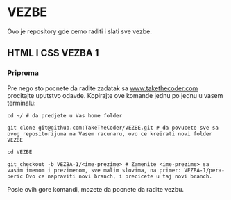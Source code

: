 # VEZBE
Ovo je repository gde cemo raditi i slati sve vezbe.

## HTML I CSS VEZBA 1

### Priprema

Pre nego sto pocnete da radite zadatak sa www.takethecoder.com procitajte uputstvo odavde.
Kopirajte ove komande jednu po jednu u vasem terminalu:

```
cd ~/ # da predjete u Vas home folder

git clone git@github.com:TakeTheCoder/VEZBE.git # da povucete sve sa ovog repositorijuma na Vasem racunaru, ovo ce kreirati novi folder VEZBE

cd VEZBE

git checkout -b VEZBA-1/<ime-prezime> # Zamenite <ime-prezime> sa vasim imenom i prezimenom, sve malim slovima, na primer: VEZBA-1/pera-peric Ovo ce napraviti novi branch, i precicete u taj novi branch.

```

Posle ovih gore komandi, mozete da pocnete da radite vezbu.


